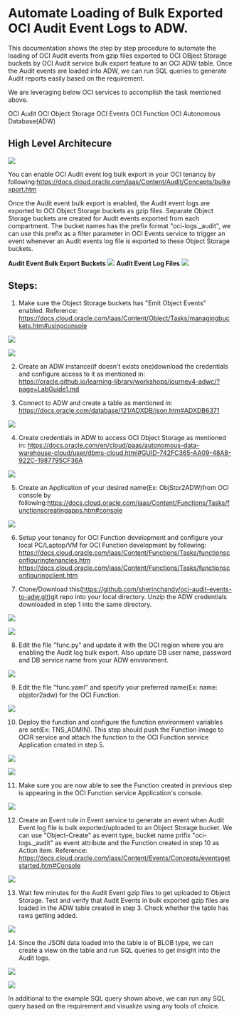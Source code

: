 # Automate Loading of Bulk Exported OCI Audit Event Logs to ADW.

This documentation shows the step by step procedure to automate the loading of OCI Audit events from gzip files exported to OCI OBject Storage buckets by OCI Audit service bulk export feature to an OCI ADW table. Once the Audit events are loaded into ADW, we can run SQL queries to generate Audit reports easily based on the requirement.

We are leveraging below OCI services to accomplish the task mentioned above.

OCI Audit 
OCI Object Storage 
OCI Events
OCI Function
OCI Autonomous Database(ADW)

## High Level Architecure

![](images/Audit2ADW_Architecture.png)

You can enable OCI Audit event log bulk export in your OCI tenancy by following:https://docs.cloud.oracle.com/iaas/Content/Audit/Concepts/bulkexport.htm

Once the Audit event bulk export is enabled, the Audit event logs are exported to OCI Object Storage buckets as gzip files. Separate Object Storage buckets are created for Audit events exported from each compartment. The bucket names has the prefix format "oci-logs.\_audit", we can use this prefix as a filter parameter in OCI Events service to trigger an event whenever an Audit events log file is exported to these Object Storage buckets.

**Audit Event Bulk Export Buckets**
![](images/AuditExportBuckets.png)
**Audit Event Log Files**
![](images/AuditLogFiles.png)


## Steps:

1. Make sure the Object Storage buckets has "Emit Object Events" enabled. Reference: https://docs.cloud.oracle.com/iaas/Content/Object/Tasks/managingbuckets.htm#usingconsole

 ![](images/AuditBucketEnableEmit.png)

 ![](images/EnableEmit2.png)

2. Create an ADW instance(if doesn't exists one)download the credentials and configure access to it as mentioned in: https://oracle.github.io/learning-library/workshops/journey4-adwc/?page=LabGuide1.md

3. Connect to ADW and create a table as mentioned in: https://docs.oracle.com/database/121/ADXDB/json.htm#ADXDB6371
   
  ![](images/TableCreate.png)

4. Create credentials in ADW to access OCI Object Storage as mentioned in: https://docs.oracle.com/en/cloud/paas/autonomous-data-warehouse-cloud/user/dbms-cloud.html#GUID-742FC365-AA09-48A8-922C-1987795CF36A
   
  ![](images/CredentialCreate.png)
  
5. Create an Application of your desired name(Ex: ObjStor2ADW)from OCI console by following:https://docs.cloud.oracle.com/iaas/Content/Functions/Tasks/functionscreatingapps.htm#console 

  ![](images/FuncAppCreate.png)

6. Setup your tenancy for OCI Function development and configure your local PC/Laptop/VM for OCI Function development by  following:
https://docs.cloud.oracle.com/iaas/Content/Functions/Tasks/functionsconfiguringtenancies.htm
https://docs.cloud.oracle.com/iaas/Content/Functions/Tasks/functionsconfiguringclient.htm
  
7. Clone/Download this(https://github.com/sherinchandy/oci-audit-events-to-adw.git)git repo into your local directory. Unzip the ADW credentials downloaded in step 1 into the same directory.

  ![](images/DownloadGitRepo.png)
  
  ![](images/UnzipWalltet.png)

8. Edit the file "func.py" and update it with the OCI region where you are enabling the Audit log bulk export. Also update DB user name, password and DB service name from your ADW environment.

  ![](images/UpdateFuncPY.png)

9. Edit the file "func.yaml" and specify your preferred name(Ex: name: objstor2adw) for the OCI Function. 

  ![](images/UpdateFuncYAML.png)

10. Deploy the function and configure the function environment variables are set(Ex: TNS_ADMIN). This step should push the Function image to OCIR service and attach the function to the OCI Function service Application created in step 5.
 
  ![](images/FunctionDeploy.png)
  
  ![](images/UpdateFuncTNSADMIN.png)

11. Make sure you are now able to see the Function created in previous step is appearing in the OCI Function service Application's console. 

  ![](images/AppFunAttachCheck.png)

12. Create an Event rule in Event service to generate an event when Audit Event log file is bulk exported/uploaded to an Object Storage bucket. We can use "Object-Create" as event type, bucket name prifix "oci-logs.\_audit" as event attribute and the Function created in step 10 as Action item. Reference: https://docs.cloud.oracle.com/iaas/Content/Events/Concepts/eventsgetstarted.htm#Console

  ![](images/EventRuleCreate.png)

13. Wait few minutes for the Audit Event gzip files to get uploaded to Object Storage. Test and verify that Audit Events in bulk exported gzip files are loaded in the ADW table created in step 3. Check whether the table has raws getting added.

  ![](images/TableDataCheck.png)

14. Since the JSON data loaded into the table is of BLOB type, we can create a view on the table and run SQL queries to get insight into the Audit logs.

  ![](images/CreateView.png)

  ![](images/QueryViewSQL.png)

In additional to the example SQL query shown above, we can run any SQL query based on the requirement and visualize using any tools of choice.



